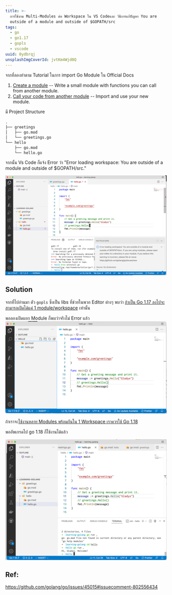 ```yaml
---
title: >-
  การใช้งาน Multi-Modules ต่อ Workspace ใน VS Codeและ วิธีการแก้ปัญหา You are
  outside of a module and outside of $GOPATH/src
tags:
  - go
  - go1.17
  - gopls
  - vscode
uuid: 0ydbrqj
unsplashImgCoverId: jvtKm4Wjd0Q
---
```


จากที่ลองทำตาม Tutorial ในการ import Go Module ใน Official Docs

1. [Create a module](https://go.dev/doc/tutorial/create-module) -- Write a small module with functions you can call from another module.
2. [Call your code from another module](https://go.dev/doc/tutorial/call-module-code.html) -- Import and use your new module.

มี Project Structure

```
.
├── greetings
│   ├── go.mod
│   └── greetings.go
└── hello
    ├── go.mod
    └── hello.go
```

จากนั้น Vs Code ก็แจ้ง Error ว่า "Error loading workspace: You are outside of a module and outside of $GOPATH/src."

![](error-sample.png)

## Solution

จากที่ไปอ่านมา ตัว `gopls` ซึ่งเป็น libs ที่ช่วยในพวก Editor ต่างๆ พบว่า [ถ้าเป็น Go 1.17 ลงไปจะสามารถเปิดได้แค่ 1 module/workspace](https://github.com/golang/tools/blob/master/gopls/doc/workspace.md#one-module) เท่านั้น

พอลองเปิดแยก Module ก็พบว่าจริงไม่ Error แล้ว
![](one-module-go.1.17.png)

ถ้าเราจะ[ใช้งานหลาย Modules พร้อมกันใน 1 Workspace เราควรใช้ Go 1.18](https://github.com/golang/tools/blob/master/gopls/doc/workspace.md#multiple-modules)

พออัพเกรดไป go 1.18 ก็ใช้งานได้แล้ว

![](multiple-modules.png)

## Ref:
https://github.com/golang/go/issues/45015#issuecomment-802556434


